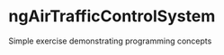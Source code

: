 ngAirTrafficControlSystem
=========================

Simple exercise demonstrating programming concepts
